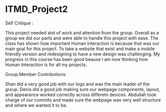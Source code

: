 # ITMD_Project2
Self Critique :

This project needed alot of work and attention from the group. Overall as a group we did our parts and were able to handle this project with ease. The class has shown how important Human Interaction is because that was our main goal for this project. To take a website that exist and make a mobile friendly version and redesigning to have a new design was challenging. My progress in this course has been good beause I am now thinking how Human Interaction is for all my projects. 

Group Member Contributions:

Shan did a very good job with our logo and was the main leader of the group. Denis did a good job making sure our webpage components, layout, and appearance worked correctly across differetn devices. Abdullah took charge of our commits and made sure the webpage was very well structure and where we wanted it to be. 
